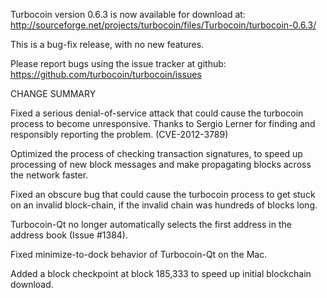 Turbocoin version 0.6.3 is now available for download at:
  http://sourceforge.net/projects/turbocoin/files/Turbocoin/turbocoin-0.6.3/

This is a bug-fix release, with no new features.

Please report bugs using the issue tracker at github:
  https://github.com/turbocoin/turbocoin/issues

CHANGE SUMMARY

Fixed a serious denial-of-service attack that could cause the
turbocoin process to become unresponsive. Thanks to Sergio Lerner
for finding and responsibly reporting the problem. (CVE-2012-3789)

Optimized the process of checking transaction signatures, to
speed up processing of new block messages and make propagating
blocks across the network faster.

Fixed an obscure bug that could cause the turbocoin process to get
stuck on an invalid block-chain, if the invalid chain was
hundreds of blocks long.

Turbocoin-Qt no longer automatically selects the first address
in the address book (Issue #1384).

Fixed minimize-to-dock behavior of Turbocoin-Qt on the Mac.

Added a block checkpoint at block 185,333 to speed up initial
blockchain download.
